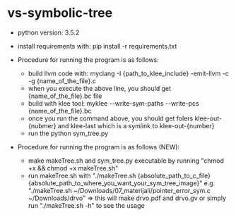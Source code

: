 # vs-symbolic-tree

- python version: 3.5.2
- install requirements with: pip install -r requirements.txt

- Procedure for running the program is as follows:
  - build llvm code with: myclang -I {path_to_klee_include} -emit-llvm -c -g {name_of_the_file}.c
  - when you execute the above line, you should get {name_of_the_file}.bc file
  - build with klee tool: myklee --write-sym-paths --write-pcs {name_of_the_file}.bc
  - once you run the command above, you should get folers klee-out-{nubmer} and klee-last which is a symlink to klee-out-{number}
  - run the python sym_tree.py


- Procedure for running the program is as follows (NEW):
  - make makeTree.sh and sym_tree.py executable by running "chmod +x && chmod +x makeTree.sh"
  - run makeTree.sh with "./makeTree.sh {absolute_path_to_c_file} {absolute_path_to_where_you_want_your_sym_tree_image}"
    e.g. "./makeTree.sh ~/Downloads/07_materijali/pointer_error_sym.c ~/Downloads/drvo" => this will make drvo.pdf and drvo.gv
    or simply run "./makeTree.sh -h" to see the usage
